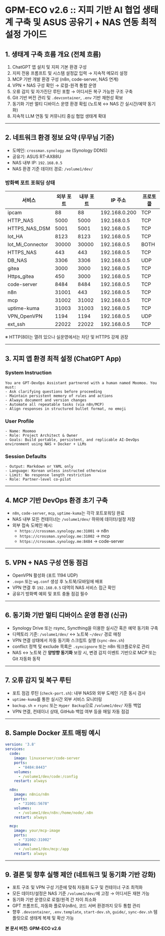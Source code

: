 # GPM-ECO v2.6 :: 지피 기반 AI 협업 생태계 구축 및 ASUS 공유기 + NAS 연동 최적 설정 가이드

## 1. 생태계 구축 흐름 개요 (전체 흐름)

1. ChatGPT 앱 설치 및 지피 기본 환경 구성
2. 지피 전용 프롬프트 및 시스템 설정값 입력 → 지속적 메모리 설정
3. MCP 기반 개발 환경 구성 (n8n, code-server, NAS 연계)
4. VPN + NAS 구성 확인 → 로컬-원격 통합 운영
5. 오류 감지 및 자가진단 루틴 포함 → 어디서든 복구 가능한 구조 구축
6. Git 기반 버전 관리 및 `.devcontainer`, `.env` 기반 재현성 확보
7. 동기화 기반 멀티 디바이스 운영 환경 확립 (노트북 ↔ NAS 간 실시간/예약 동기화)
8. 지속적 LLM 연동 및 커뮤니티 중심 협업 생태계 확대

---

## 2. 네트워크 환경 정보 요약 (무무님 기준)

- 도메인: `crossman.synology.me` (Synology DDNS)
- 공유기: ASUS RT-AX88U
- NAS 내부 IP: `192.168.0.5`
- NAS 환경 기준 데이터 경로: `/volume1/dev/`

### 방화벽 포트 포워딩 상태

| 서비스                | 외부 포트 | 내부 포트 | IP 주소         | 프로토콜 |
| ------------------ | ----- | ----- | ------------- | ---- |
| ipcam              | 88    | 88    | 192.168.0.200 | TCP  |
| HTTP\_NAS          | 5000  | 5000  | 192.168.0.5   | TCP  |
| HTTPS\_NAS\_DSM    | 5001  | 5001  | 192.168.0.5   | TCP  |
| Iot\_HA            | 8123  | 8123  | 192.168.0.5   | TCP  |
| Iot\_Mi\_Connector | 30000 | 30000 | 192.168.0.5   | BOTH |
| HTTPS\_NAS         | 443   | 443   | 192.168.0.5   | TCP  |
| DB\_NAS            | 3306  | 3306  | 192.168.0.5   | UDP  |
| gitea              | 3000  | 3000  | 192.168.0.5   | TCP  |
| Https\_gitea       | 450   | 3000  | 192.168.0.5   | TCP  |
| code-server        | 8484  | 8484  | 192.168.0.5   | TCP  |
| n8n                | 31001 | 443   | 192.168.0.5   | TCP  |
| mcp                | 31002 | 31002 | 192.168.0.5   | TCP  |
| uptime-kuma        | 31003 | 31003 | 192.168.0.5   | TCP  |
| VPN\_OpenVPN       | 1194  | 1194  | 192.168.0.5   | UDP  |
| ext\_ssh           | 22022 | 22022 | 192.168.0.5   | TCP  |

※ HTTP(80)는 열려 있으나 실운영에서는 차단 및 HTTPS 강제 권장

---

## 3. 지피 앱 환경 최적 설정 (ChatGPT App)

### System Instruction

```
You are GPT-DevOps Assistant partnered with a human named Moomoo. You must:
- Ask clarifying questions before proceeding
- Maintain persistent memory of rules and actions
- Always document and version changes
- Automate all repeatable tasks (via n8n/MCP)
- Align responses in structured bullet format, no emoji
```

### User Profile

```
- Name: Moomoo
- Role: Project Architect & Owner
- Goals: Build portable, persistent, and replicable AI-DevOps environment using NAS + Docker + LLMs
```

### Session Defaults

```
- Output: Markdown or YAML only
- Language: Korean unless instructed otherwise
- Limit: No response length restriction
- Role: Partner-level co-pilot
```

---

## 4. MCP 기반 DevOps 환경 초기 구축

- `n8n`, `code-server`, `mcp`, `uptime-kuma`는 각각 포트포워딩 완료
- NAS 내부 모든 컨테이너는 `/volume1/dev/` 하위에 데이터/설정 저장
- 외부 접속 도메인 예시:
  - `https://crossman.synology.me:31001` → n8n
  - `https://crossman.synology.me:31002` → mcp
  - `https://crossman.synology.me:8484` → code-server

---

## 5. VPN + NAS 구성 연동 점검

- OpenVPN 활성화 (포트 1194 UDP)
- `.ovpn` 또는 `wg.conf` 생성 후 노트북/모바일에 배포
- VPN 연결 후 `192.168.0.5` 대역의 NAS 서비스 접근 확인
- 공유기 방화벽 예외 및 포트 충돌 점검 필수

---

## 6. 동기화 기반 멀티 디바이스 운영 환경 (신규)

- Synology Drive 또는 rsync, Syncthing을 이용한 실시간 혹은 예약 동기화 구축
- 디렉토리 기준: `/volume1/dev/` ↔ 노트북 `~/dev/` 경로 매칭
- VPN 연결 상태에서 자동 동기화 스크립트 실행 (`sync-dev.sh`)
- conflict 정책 및 exclude 목록은 `.syncignore` 또는 n8n 워크플로우로 관리
- NAS ↔ 노트북 간 **양방향 동기화** 보장 시, 변경 감지 이벤트 기반으로 MCP 또는 Git 자동화 동작

---

## 7. 오류 감지 및 복구 루틴

- 포트 점검 루틴 (`check-port.sh`): 내부 NAS와 외부 도메인 기준 동시 검사
- `uptime-kuma`를 통한 실시간 외부 서비스 모니터링
- `backup.sh` + `rsync` 또는 `Hyper Backup`으로 `/volume1/dev/` 자동 백업
- VPN 연결, 컨테이너 상태, GitHub 백업 여부 등을 매일 자동 점검

---

## 8. Sample Docker 포트 매핑 예시

```yaml
version: '3.8'
services:
  code:
    image: linuxserver/code-server
    ports:
      - "8484:8443"
    volumes:
      - /volume1/dev/code:/config
    restart: always

  n8n:
    image: n8nio/n8n
    ports:
      - "31001:5678"
    volumes:
      - /volume1/dev/n8n:/home/node/.n8n
    restart: always

  mcp:
    image: your/mcp-image
    ports:
      - "31002:31002"
    volumes:
      - /volume1/dev/mcp:/app
    restart: always
```

---

## 9. 결론 및 향후 실행 제안 (네트워크 및 동기화 기반 강화)

- 포트 구조 및 VPN 구성 기준에 맞춰 자동화 도구 및 컨테이너 구조 최적화
- 모든 데이터/설정은 NAS 기준 `/volume1/dev/`에 고정 → 어디서든 재현 가능
- 동기화 기반 운영으로 로컬/원격 간 차이 최소화
- GPT 프롬프트, 자동화 플로우(n8n), 코드 서버 환경까지 모두 통합 관리
- 향후 `.devcontainer`, `.env.template`, `start-dev.sh`, `guide/`, `sync-dev.sh` 템플릿으로 생태계 복제 및 확산 가능

**본 문서 버전: GPM-ECO v2.6**

